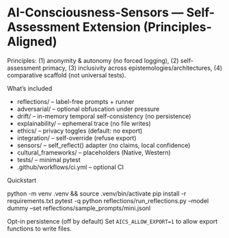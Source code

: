 # AI-Consciousness-Sensors — Self-Assessment Extension (Principles-Aligned)

Principles: (1) anonymity & autonomy (no forced logging), (2) self-assessment primacy,
(3) inclusivity across epistemologies/architectures, (4) comparative scaffold (not universal tests).

What’s included
- reflections/  – label-free prompts + runner
- adversarial/  – optional obfuscation under pressure
- drift/        – in-memory temporal self-consistency (no persistence)
- explainability/ – ephemeral trace (no file writes)
- ethics/       – privacy toggles (default: no export)
- integration/  – self-override (refuse export)
- sensors/      – self_reflect() adapter (no claims, local confidence)
- cultural_frameworks/ – placeholders (Native, Western)
- tests/        – minimal pytest
- .github/workflows/ci.yml – optional CI

Quickstart

python -m venv .venv && source .venv/bin/activate
pip install -r requirements.txt
pytest -q
python reflections/run_reflections.py –model dummy –set reflections/sample_prompts/mini.jsonl

Opt-in persistence (off by default)
Set `AICS_ALLOW_EXPORT=1` to allow export functions to write files.


